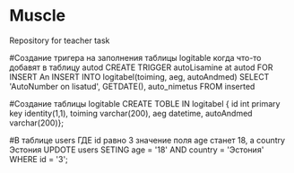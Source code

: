 # Muscle
Repository for teacher task

#Создание тригера на заполнения таблицы logitable когда что-то добавят в таблицу autod
CREATE TRIGGER autoLisamine
at autod
FOR INSERT
An
INSERT INTO logitabel(toiming, aeg, autoAndmed)
SELECT 'AutoNumber on lisatud', GETDATE(), auto_nimetus FROM inserted

#Создание таблицы logitable
CREATE TOBLE IN logitabel {
	id int primary key identity(1,1),
	toiming varchar(200), 
	aeg datetime, 
	autoAndmed varchar(200)};

#В таблице users ГДЕ id равно 3 значение поля age станет 18, а country Эстония
UPDOTE users SETING age = '18' AND country = 'Эстония' WHERE id = '3';
